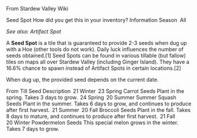 From Stardew Valley Wiki

Seed Spot How did you get this in your inventory? Information Season  All

*See also: Artifact Spot*

A **Seed Spot** is a tile that is guaranteed to provide 2-3 seeds when dug up with a Hoe (other tools do not work). Daily luck influences the number of seeds obtained.\[1] Seed Spots can be found in various tillable (but fallow) tiles on maps all over Stardew Valley (including Ginger Island). They have a 16.6% chance to spawn instead of Artifact Spots in certain locations.\[2]

When dug up, the provided seed depends on the current date.

From Till Seed Description  21 Winter  23 Spring Carrot Seeds Plant in the spring. Takes 3 days to grow.  24 Spring  20 Summer Summer Squash Seeds Plant in the summer. Takes 6 days to grow, and continues to produce after first harvest.  21 Summer  20 Fall Broccoli Seeds Plant in the fall. Takes 8 days to mature, and continues to produce after first harvest.  21 Fall  20 Winter Powdermelon Seeds This special melon grows in the winter. Takes 7 days to grow.